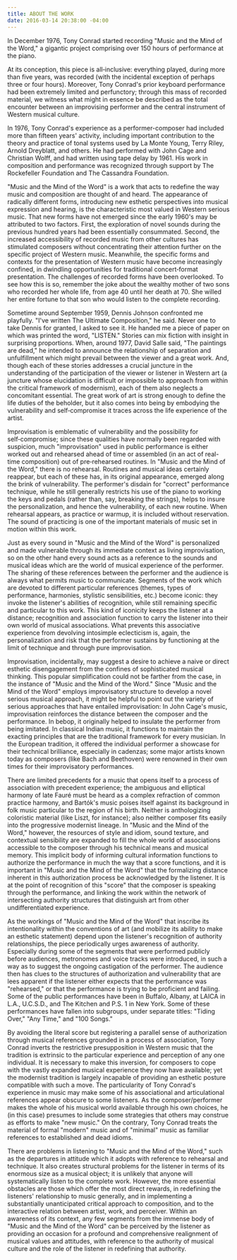 ```yaml
---
title: ABOUT THE WORK
date: 2016-03-14 20:38:00 -04:00
---
```


In December 1976, Tony Conrad started recording "Music and the Mind of the Word," a gigantic project comprising over 150 hours of performance at the piano.

At its conception, this piece is all‑inclusive: everything played, during more than five years, was recorded (with the incidental exception of perhaps three or four hours). Moreover, Tony Conrad's prior keyboard performance had been extremely limited and perfunctory; through this mass of recorded material, we witness what might in essence be described as the total encounter between an improvising performer and the central instrument of Western musical culture.

In 1976, Tony Conrad's experience as a performer-composer had included more than fifteen years' activity, including important contribution to the theory and practice of tonal systems used by La Monte Young, Terry Riley, Arnold Dreyblatt, and others. He had performed with John Cage and Christian Wolff, and had written using tape delay by 1961. His work in composition and performance was recognized through support by The Rockefeller Foundation and The Cassandra Foundation.

"Music and the Mind of the Word" is a work that acts to redefine the way music and composition are thought of and heard. The appearance of radically different forms, introducing new esthetic perspectives into musical expression and hearing, is the characteristic most valued in Western serious music. That new forms have not emerged since the early 1960's may be attributed to two factors. First, the exploration of novel sounds during the previous hundred years had been essentially consummated. Second, the increased accessibility of recorded music from other cultures has stimulated composers without concentrating their attention further on the specific project of Western music. Meanwhile, the specific forms and contexts for the presentation of Western music have become increasingly confined, in dwindling opportunities for traditional concert‑format presentation. The challenges of recorded forms have been overlooked. To see how this is so, remember the joke about the wealthy mother of two sons who recorded her whole life, from age 40 until her death at 70. She willed her entire fortune to that son who would listen to the complete recording.

Sometime around September 1959, Dennis Johnson confronted me playfully. "I've written The Ultimate Composition," he said. Never one to take Dennis for granted, I asked to see it. He handed me a piece of paper on which was printed the word, "LISTEN." Stories can mix fiction with insight in surprising proportions. When, around 1977, David Salle said, "The paintings are dead," he intended to announce the relationship of separation and unfulfillment which might prevail between the viewer and a great work. And, though each of these stories addresses a crucial juncture in the understanding of the participation of the viewer or listener in Western art (a juncture whose elucidation is difficult or impossible to approach from within the critical framework of modernism), each of them also neglects a concomitant essential. The great work of art is strong enough to define the life duties of the beholder, but it also comes into being by embodying the vulnerability and self‑compromise it traces across the life experience of the artist.

Improvisation is emblematic of vulnerability and the possibility for self‑compromise; since these qualities have normally been regarded with suspicion, much "improvisation" used in public performance is either worked out and rehearsed ahead of time or assembled (in an act of real-time composition) out of pre‑rehearsed routines. In "Music and the Mind of the Word," there is no rehearsal. Routines and musical ideas certainly reappear, but each of these has, in its original appearance, emerged along the brink of vulnerability. The performer's disdain for "correct" performance technique, while he still generally restricts his use of the piano to working the keys and pedals (rather than, say, breaking the strings), helps to insure the personalization, and hence the vulnerability, of each new routine. When rehearsal appears, as practice or warmup, it is included without reservation. The sound of practicing is one of the important materials of music set in motion within this work.

Just as every sound in "Music and the Mind of the Word" is personalized and made vulnerable through its immediate context as living improvisation, so on the other hand every sound acts as a reference to the sounds and musical ideas which are the world of musical experience of the performer. The sharing of these references between the performer and the audience is always what permits music to communicate. Segments of the work which are devoted to different particular references (themes, types of performance, harmonies, stylistic sensibilities, etc.) become iconic: they invoke the listener's abilities of recognition, while still remaining specific and particular to this work. This kind of iconicity keeps the listener at a distance; recognition and association function to carry the listener into their own world of musical associations. What prevents this associative experience from devolving intosimple eclecticism is, again, the personalization and risk that the performer sustains by functioning at the limit of technique and through pure improvisation.

Improvisation, incidentally, may suggest a desire to achieve a naive or direct esthetic disengagement from the confines of sophisticated musical thinking. This popular simplification could not be farther from the case, in the instance of "Music and the Mind of the Word." Since "Music and the Mind of the Word" employs improvisatory structure to develop a novel serious musical approach, it might be helpful to point out the variety of serious approaches that have entailed improvisation: In John Cage's music, improvisation reinforces the distance between the composer and the performance. In bebop, it originally helped to insulate the performer from being imitated. In classical Indian music, it functions to maintain the exacting principles that are the traditional framework for every musician. In the European tradition, it offered the individual performer a showcase for their technical brilliance, especially in cadenzas; some major artists known today as composers (like Bach and Beethoven) were renowned in their own times for their improvisatory performances.

There are limited precedents for a music that opens itself to a process of association with precedent experience; the ambiguous and elliptical harmony of late Fauré must be heard as a complex refraction of common practice harmony, and Bartók's music poises itself against its background in folk music particular to the region of his birth. Neither is anthologizing coloristic material (like Liszt, for instance); also neither composer fits easily into the progressive modernist lineage. In "Music and the Mind of the Word," however, the resources of style and idiom, sound texture, and contextual sensibility are expanded to fill the whole world of associations accessible to the composer through his technical means and musical memory. This implicit body of informing cultural information functions to authorize the performance in much the way that a score functions, and it is important in "Music and the Mind of the Word" that the formalizing distance inherent in this authorization process be acknowledged by the listener. It is at the point of recognition of this "score" that the composer is speaking through the performance, and linking the work within the network of intersecting authority structures that distinguish art from other undifferentiated experience.

As the workings of "Music and the Mind of the Word" that inscribe its intentionality within the conventions of art (and mobilize its ability to make an esthetic statement) depend upon the listener's recognition of authority relationships, the piece periodically urges awareness of authority. Especially during some of the segments that were performed publicly before audiences, metronomes and voice tracks were introduced, in such a way as to suggest the ongoing castigation of the performer. The audience then has clues to the structures of authorization and vulnerability that are lees apparent if the listener either expects that the performance was "rehearsed," or that the performance is trying to be proficient and failing. Some of the public performances have been in Buffalo, Albany, at LAICA in L.A., U.C.S.D., and The Kitchen and P.S. 1 in New York. Some of these performances have fallen into subgroups, under separate titles: "Tiding Over," "Any Time," and "100 Songs."

By avoiding the literal score but registering a parallel sense of authorization through musical references grounded in a process of association, Tony Conrad inverts the restrictive presupposition in Western music that the tradition is extrinsic to the particular experience and perception of any one individual. It is necessary to make this inversion, for composers to cope with the vastly expanded musical experience they now have available; yet the modernist tradition is largely incapable of providing an esthetic posture compatible with such a move. The particularity of Tony Conrad's experience in music may make some of his associational and articulational references appear obscure to some listeners. As the composer/performer makes the whole of his musical world available through his own choices, he (in this case) presumes to include some strategies that others may construe as efforts to make "new music." On the contrary, Tony Conrad treats the material of formal "modern" music and of "minimal" music as familiar references to established and dead idioms.

There are problems in listening to "Music and the Mind of the Word," such as the departures in attitude which it adopts with reference to rehearsal and technique. It also creates structural problems for the listener in terms of its enormous size as a musical object; it is unlikely that anyone will systematically listen to the complete work. However, the more essential obstacles are those which offer the most direct rewards, in redefining the listeners' relationship to music generally, and in implementing a substantially unanticipated critical approach to composition, and to the interactive relation between artist, work, and perceiver. Within an awareness of its context, any few segments from the immense body of "Music and the Mind of the Word" can be perceived by the listener as providing an occasion for a profound and comprehensive realignment of musical values and attitudes, with reference to the authority of musical culture and the role of the listener in redefining that authority.
